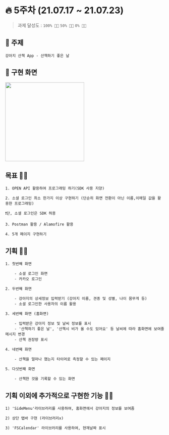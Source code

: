# 🔥 5주차 (21.07.17 ~ 21.07.23) 

> 과제 달성도 :  `100% 👍🏻`  `50% 👌🏻`  `0% 👎🏻`

## 📌 주제    
    강아지 산책 App - 산책하기 좋은 날

## 📌 구현 화면 
<img width="250" src="./5주차.gif">

## 목표 👍🏻   

    1. OPEN API 활용하여 프로그래밍 하기(SDK 사용 지양)
    
    2. 소셜 로그인 최소 한가지 이상 구현하기 (단순히 화면 전환이 아닌 이름,이메일 값을 활용한 프로그래밍) 

    ❗️단, 소셜 로그인은 SDK 허용

    3. Postman 활용 / Alamofire 활용

    4. 5개 페이지 구현하기

## 기획 👍🏻

    1. 첫번째 화면

        - 소셜 로그인 화면
        - 카카오 로그인

    2. 두번째 화면

        - 강아지의 상세정보 입력받기 (강아지 이름, 견종 및 성별, 나이 몸무게 등)
        - 소셜 로그인한 사용자의 이름 활용

    3. 세번째 화면 (홈화면)

        - 입력받은 강아지 정보 및 날씨 정보를 표시
        - '산책하기 좋은 날', '산책시 비가 올 수도 있어요' 등 날씨에 따라 홈화면에 보여줄 메시지 변경
        - 산책 권장량 표시

    4. 네번째 화면
    
        - 산책을 얼마나 했는지 타이머로 측정할 수 있는 페이지

    5. 다섯번째 화면

        - 산책한 것을 기록할 수 있는 화면

## 기획 이외에 추가적으로 구현한 기능 👍🏻

    1) 'SideMenu'라이브러리를 사용하여, 홈화면에서 강아지의 정보를 보여줌

    2) 상단 탭바 구현 (라이브러리x)

    3) 'FSCalendar' 라이브러리를 사용하여, 현재날짜 표시
